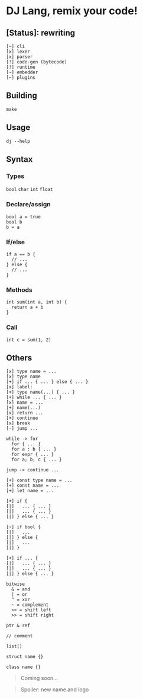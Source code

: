# **DJ Lang, remix your code!**

## \[Status]: rewriting

```
[~] cli
[x] lexer
[x] parser
[!] code-gen (bytecode)
[!] runtime
[~] embedder
[~] plugins
```

## Building
`make`

## Usage
`dj --help`

## Syntax

### Types
`bool` `char` `int` `float`

### Declare/assign
```
bool a = true
bool b
b = a
```

### If/else
```
if a == b {
  // ...
} else {
  // ...
}
```

### Methods
```
int sum(int a, int b) {
  return a + b
}
```

### Call
```
int c = sum(1, 2)
```

## Others

```
[x] type name = ...
[x] type name
[+] if ... { ... } else { ... }
[x] label:
[+] type name(...) { ... }
[+] while ... { ... }
[x] name = ...
[+] name(...)
[x] return ...
[+] continue
[x] break
[-] jump ...
```

```
while -> for
  for { ... }
  for a : b { ... }
  for expr { ... }
  for a; b; c { ... }
```

```
jump -> continue ...
```

```
[+] const type name = ...
[+] const name = ...
[+] let name = ...
```

```
[+] if {
[|]   ... { ... }
[|]   ... { ... }
[|] } else { ... }

[~] if bool {
[|]   ...
[|] } else {
[|]   ...
[|] } 

[+] if ... {
[|]   ... { ... }
[|]   ... { ... }
[|] } else { ... }
```

```
bitwise
  & = and
  | = or
  ^ = xor
  ~ = complement
  << = shift left
  >> = shift right
```

```
ptr & ref
```

```
// comment
```

```
list[]
```

```
struct name {}
```

```
class name {}
```

> Coming soon...  

> Spoiler: new name and logo